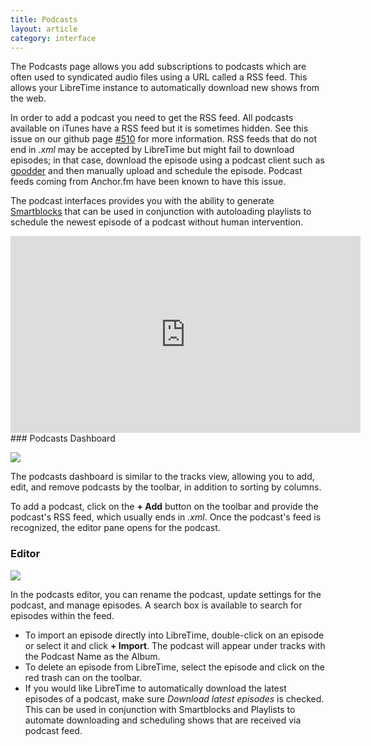 ```yaml
---
title: Podcasts
layout: article
category: interface
---
```


The Podcasts page allows you add subscriptions to podcasts which are often used to syndicated audio files using a URL called a RSS feed. This allows your LibreTime instance to automatically download new shows from the web.

In order to add a podcast you need to get the RSS feed. All podcasts available on iTunes have a RSS feed but it is sometimes hidden. See this issue on our github page [#510](https://github.com/LibreTime/libretime/issues/510) for more information. RSS feeds that do not end in *.xml* may be accepted by LibreTime but might fail to download episodes; in that case, download the episode using a podcast client such as [gpodder](https://gpodder.github.io/) and then manually upload and schedule the episode. Podcast feeds coming from Anchor.fm have been known to have this issue.

The podcast interfaces provides you with the ability to generate [Smartblocks](/docs/playlists) that can be used in conjunction with autoloading playlists to schedule the newest episode of a podcast without human intervention.

<html>
<iframe width="560" height="315" src="https://www.youtube-nocookie.com/embed/g-4UcD8qvR8" frameborder="0" allow="accelerometer; autoplay; encrypted-media; gyroscope; picture-in-picture" allowfullscreen></iframe>
</html>

<br>
### Podcasts Dashboard

![](/img/Podcasts_Dashboard.png)

The podcasts dashboard is similar to the tracks view, allowing you to add, edit, and remove
podcasts by the toolbar, in addition to sorting by columns.

To add a podcast, click on the **+ Add** button on the toolbar and provide the podcast's RSS feed, which usually ends in *.xml*.
Once the podcast's feed is recognized, the editor pane opens for the podcast.

### Editor

![](/img/Podcasts_Editor.png)

In the podcasts editor, you can rename the podcast, update settings for the podcast, and manage episodes.
A search box is available to search for episodes within the feed.

- To import an episode directly into LibreTime, double-click on an episode or select it and click **+ Import**. The podcast will appear under tracks with the Podcast Name as the Album.
- To delete an episode from LibreTime, select the episode and click on the red trash can on the toolbar.
- If you would like LibreTime to automatically download the latest episodes of a podcast, make sure *Download latest episodes* is checked. This can be used in conjunction with Smartblocks and Playlists to automate downloading and scheduling shows that are received via podcast feed.
